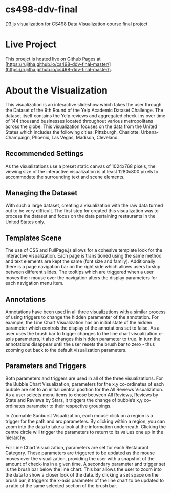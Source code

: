 # cs498-ddv-final
D3.js visualization for CS498 Data Visualization course final project

# Live Project
This proejct is hosted live on Github Pages at [https://rujitha.github.io/cs498-ddv-final-master/](https://rujitha.github.io/cs498-ddv-final-master/).

# About the Visualization
This visualization is an interactive slideshow which takes the user through the Dataset of the 9th Round of the Yelp Academic Dataset Challenge. The dataset itself contains the Yelp reviews and aggregated check-ins over time of 144 thousand businesses located throughout various metropolitans across the globe. This visualization focuses on the data from the United States which includes the following cities: Pittsburgh, Charlotte, Urbana-Champaign, Phoenix, Las Vegas, Madison, Cleveland.

## Recommended Settings
As the visualizations use a preset static canvas of 1024x768 pixels, the viewing size of the interactive visualization is at least 1280x800 pixels to accommodate the surrounding text and scene elements.

## Managing the Dataset
With such a large dataset, creating a visualization with the raw data turned out to be very difficult. The first step for created this visualization was to process the dataset and focus on the data pertaining restaurants in the United States only.

## Templates Scene
The use of CSS and FullPage.js allows for a cohesive template look for the interactive visualization. Each page is transitioned using the same method and text elements are kept the same (font size and family). Additionally there is a page navigation bar on the right side which allows users to skip between different slides. The tooltips which are triggered when a user moves their mouse over the navigation alters the display parameters for each navigation menu item.

## Annotations
Annotations have been used in all three visualizations with a similar process of using triggers to change the hidden paramenter of the annotation. For example, the Line Chart Visualization has an initial state of the hidden parameter which controls the display of the annotations set to false. As a user uses the brush bar to trigger changes to the line chart visualization x-axis parameters, it also changes this hidden parameter to true. In turn the annotations disappear until the user resets the brush bar to zero - thus zooming out back to the default visualization parameters.

## Parameters and Triggers
Both parameters and triggers are used in all of the three visualizations. For the Bubble Chart Visualization, parameters for the x,y co-ordinates of each bubble are set to an initial central position for the All Reviews Visualization. As a user selects menu items to chose between All Reviews, Reviews by State and Reviews by Stars, it triggers the change of bubble’s x,y co-ordinates parameter to their respective groupings.

In Zoomable Sunburst Visualization, each mouse click on a region is a trigger for the path and arc parameters. By clicking within a region, you can zoom into the data to take a look at the information underneath. Clicking the centre circle will trigger the parameters to return to its values one up in the hierarchy.

For Line Chart Visualization, parameters are set for each Restaurant Category. These parameters are triggered to be updated as the mouse moves over the visualization, providing the user with a snapshot of the amount of check-ins in a given time. A secondary parameter and trigger set is the brush bar below the line chart. This bar allows the user to zoom into the data to show a closer look of the data. By clicking a set space on the brush bar, it triggers the x-axis parameter of the line chart to be updated to a ratio of the same selected section of the brush bar.


